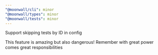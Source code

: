 ```yaml
---
"@moonwall/cli": minor
"@moonwall/types": minor
"@moonwall/tests": minor
---
```


Support skipping tests by ID in config


This feature is amazing but also dangerous! Remember with great power comes great responsibilities